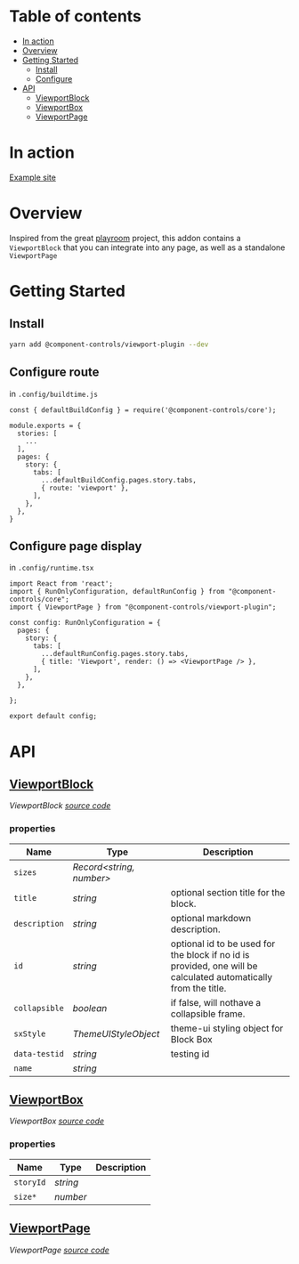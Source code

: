 # Table of contents

-   [In action](#in-action)
-   [Overview](#overview)
-   [Getting Started](#getting-started)
    -   [Install](#install)
    -   [Configure](#configure)
-   [API](#api)
    -   [<ins>ViewportBlock</ins>](#insviewportblockins)
    -   [<ins>ViewportBox</ins>](#insviewportboxins)
    -   [<ins>ViewportPage</ins>](#insviewportpageins)

# In action

[Example site](https://component-controls.com/api/components-actioncontainer--overview/viewport)

# Overview

Inspired from the great [playroom](https://github.com/seek-oss/playroom) project, this addon contains a `ViewportBlock` that you can integrate into any page, as well as a standalone `ViewportPage`

# Getting Started

## Install

```sh
yarn add @component-controls/viewport-plugin --dev
```

## Configure route

in `.config/buildtime.js`
```
const { defaultBuildConfig } = require('@component-controls/core');

module.exports = {
  stories: [
    ...
  ],
  pages: {
    story: {
      tabs: [
        ...defaultBuildConfig.pages.story.tabs,
        { route: 'viewport' },
      ],
    },
  },
}  
```

## Configure page display

in `.config/runtime.tsx`
```
import React from 'react';
import { RunOnlyConfiguration, defaultRunConfig } from "@component-controls/core";
import { ViewportPage } from "@component-controls/viewport-plugin";

const config: RunOnlyConfiguration = {
  pages: {
    story: {
      tabs: [
        ...defaultRunConfig.pages.story.tabs,
        { title: 'Viewport', render: () => <ViewportPage /> },
      ],
    },
  },

};

export default config;
```

# API

<react-docgen-typescript path="./src" />

<!-- START-REACT-DOCGEN-TYPESCRIPT -->

## <ins>ViewportBlock</ins>

_ViewportBlock [source code](https://github.com/ccontrols/component-controls/tree/master/plugins/viewport-plugin/src/ViewportBlock/ViewportBlock.tsx)_

### properties

| Name          | Type                        | Description                                                                                                     |
| ------------- | --------------------------- | --------------------------------------------------------------------------------------------------------------- |
| `sizes`       | _Record&lt;string, number>_ |                                                                                                                 |
| `title`       | _string_                    | optional section title for the block.                                                                           |
| `description` | _string_                    | optional markdown description.                                                                                  |
| `id`          | _string_                    | optional id to be used for the block if no id is provided, one will be calculated automatically from the title. |
| `collapsible` | _boolean_                   | if false, will nothave a collapsible frame.                                                                     |
| `sxStyle`     | _ThemeUIStyleObject_        | theme-ui styling object for Block Box                                                                           |
| `data-testid` | _string_                    | testing id                                                                                                      |
| `name`        | _string_                    |                                                                                                                 |

## <ins>ViewportBox</ins>

_ViewportBox [source code](https://github.com/ccontrols/component-controls/tree/master/plugins/viewport-plugin/src/ViewportBlock/ViewportBox.tsx)_

### properties

| Name      | Type     | Description |
| --------- | -------- | ----------- |
| `storyId` | _string_ |             |
| `size*`   | _number_ |             |

## <ins>ViewportPage</ins>

_ViewportPage [source code](https://github.com/ccontrols/component-controls/tree/master/plugins/viewport-plugin/src/ViewportPage/ViewportPage.tsx)_

<!-- END-REACT-DOCGEN-TYPESCRIPT -->
